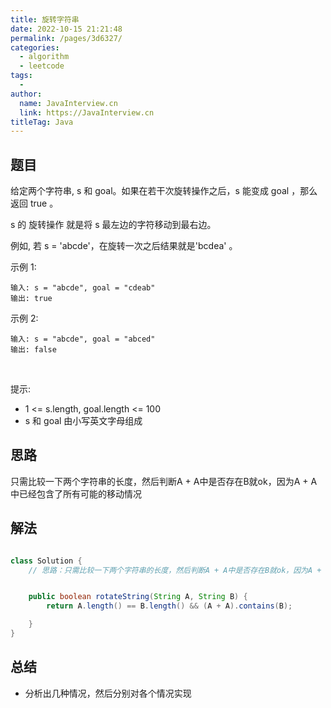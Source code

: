 ```yaml
---
title: 旋转字符串
date: 2022-10-15 21:21:48
permalink: /pages/3d6327/
categories:
  - algorithm
  - leetcode
tags:
  - 
author: 
  name: JavaInterview.cn
  link: https://JavaInterview.cn
titleTag: Java
---
```


## 题目

给定两个字符串, s 和 goal。如果在若干次旋转操作之后，s 能变成 goal ，那么返回 true 。

s 的 旋转操作 就是将 s 最左边的字符移动到最右边。 

例如, 若 s = 'abcde'，在旋转一次之后结果就是'bcdea' 。
 

示例 1:

    输入: s = "abcde", goal = "cdeab"
    输出: true
示例 2:

    输入: s = "abcde", goal = "abced"
    输出: false
 

提示:

- 1 <= s.length, goal.length <= 100
- s 和 goal 由小写英文字母组成


## 思路

只需比较一下两个字符串的长度，然后判断A + A中是否存在B就ok，因为A + A中已经包含了所有可能的移动情况

## 解法
```java

class Solution {
    // 思路：只需比较一下两个字符串的长度，然后判断A + A中是否存在B就ok，因为A + A中已经包含了所有可能的移动情况


    public boolean rotateString(String A, String B) {
        return A.length() == B.length() && (A + A).contains(B);

    }
}
```

## 总结

- 分析出几种情况，然后分别对各个情况实现 
